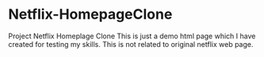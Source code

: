 # Netflix-HomepageClone
Project Netflix Homeplage Clone
This is just a demo html page which I have created for testing my skills. This is not related to original netflix web page.
